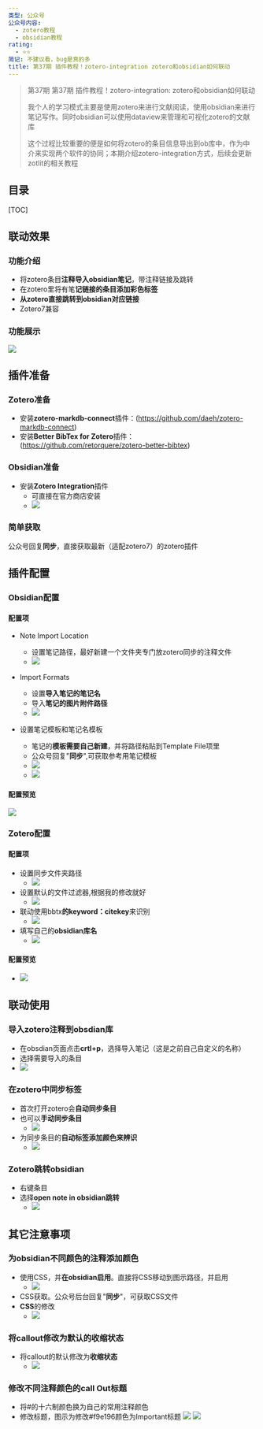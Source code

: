 ```yaml
---
类型: 公众号
公众号内容:
  - zotero教程
  - obsidian教程
rating:
  - ⭐⭐
简记: 不建议看，bug是真的多
title: 第37期 插件教程！zotero-integration zotero和obsidian如何联动
---
```


>第37期 第37期 插件教程！zotero-integration: zotero和obsidian如何联动
>
>我个人的学习模式主要是使用zotero来进行文献阅读，使用obsidian来进行笔记写作。同时obsidian可以使用dataview来管理和可视化zotero的文献库
>
>这个过程比较重要的便是如何将zotero的条目信息导出到ob库中，作为中介来实现两个软件的协同；本期介绍zotero-integration方式，后续会更新zotlit的相关教程

## 目录

[TOC]

## 联动效果

### 功能介绍

- 将zotero条目**注释导入obsidian笔记**，带注释链接及跳转
- 在zotero里将有笔**记链接的条目添加彩色标签**
- **从zotero直接跳转到obsidian对应链接**
- Zotero7兼容

### 功能展示

![](https://pic-go-42.oss-cn-guangzhou.aliyuncs.com/img/GIF%202023-12-14%2018-35-39.gif)

## 插件准备

### Zotero准备

- 安装**zotero-markdb-connect**插件：(https://github.com/daeh/zotero-markdb-connect)
- 安装**Better BibTex for Zotero**插件：(https://github.com/retorquere/zotero-better-bibtex)

### Obsidian准备

- 安装**Zotero Integration**插件
	- 可直接在官方商店安装
	- ![](https://pic-go-42.oss-cn-guangzhou.aliyuncs.com/img/20231214191740.png)

### 简单获取

公众号回复**同步**，直接获取最新（适配zotero7）的zotero插件

## 插件配置

### Obsidian配置

#### 配置项

- Note Import Location
	- 设置笔记路径，最好新建一个文件夹专门放zotero同步的注释文件
	- ![](https://pic-go-42.oss-cn-guangzhou.aliyuncs.com/img/20231214184818.png)

- Import Formats
	- 设置**导入笔记的笔记名**
	- 导入**笔记的图片附件路径**
	- ![](https://pic-go-42.oss-cn-guangzhou.aliyuncs.com/img/20231214184726.png)
- 设置笔记模板和笔记名模板
	- 笔记的**模板需要自己新建**，并将路径粘贴到Template File项里
	- 公众号回复"**同步**",可获取参考用笔记模板
	- ![](https://pic-go-42.oss-cn-guangzhou.aliyuncs.com/img/20231214185159.png)
	- ![](https://pic-go-42.oss-cn-guangzhou.aliyuncs.com/img/20231214184918.png)

#### 配置预览

![](https://pic-go-42.oss-cn-guangzhou.aliyuncs.com/img/20231214184546.png)

### Zotero配置

#### 配置项

- 设置同步文件夹路径
	- ![](https://pic-go-42.oss-cn-guangzhou.aliyuncs.com/img/20231214185648.png)
- 设置默认的文件过滤器,根据我的修改就好
	- ![](https://pic-go-42.oss-cn-guangzhou.aliyuncs.com/img/20231214185721.png)
- 联动使用bbtx**的keyword：citekey**来识别
	- ![](https://pic-go-42.oss-cn-guangzhou.aliyuncs.com/img/20231214185731.png)
- 填写自己的**obsidian库名**
	- ![](https://pic-go-42.oss-cn-guangzhou.aliyuncs.com/img/20231214185922.png)

#### 配置预览

- ![](https://pic-go-42.oss-cn-guangzhou.aliyuncs.com/img/20231214185527.png)

## 联动使用

### 导入zotero注释到obsdian库

- 在obsdian页面点击**crtl+p**，选择导入笔记（这是之前自己自定义的名称）
- 选择需要导入的条目
- ![](https://pic-go-42.oss-cn-guangzhou.aliyuncs.com/img/20231214190133.png)

### 在zotero中同步标签

- 首次打开zotero会**自动同步条目**
- 也可以**手动同步条目**
	- ![](https://pic-go-42.oss-cn-guangzhou.aliyuncs.com/img/20231214190401.png)
- 为同步条目的**自动标签添加颜色来辨识**
	- ![](https://pic-go-42.oss-cn-guangzhou.aliyuncs.com/img/20231214190317.png)

### Zotero跳转obsidian

- 右键条目
- 选择**open note in obsidian跳转**
	- ![](https://pic-go-42.oss-cn-guangzhou.aliyuncs.com/img/20231214190540.png)

## 其它注意事项

### 为obsidian不同颜色的注释添加颜色

- 使用CSS，并**在obsidian启用**。直接将CSS移动到图示路径，并启用
	- ![](https://pic-go-42.oss-cn-guangzhou.aliyuncs.com/img/20231214191023.png)
- CSS获取。公众号后台回复"**同步**"，可获取CSS文件
- **CSS**的修改
	- ![](https://pic-go-42.oss-cn-guangzhou.aliyuncs.com/img/20231214190821.png)

### 将callout修改为默认的收缩状态

- 将callout的默认修改为**收缩状态**
	- ![](https://pic-go-42.oss-cn-guangzhou.aliyuncs.com/img/20231214191216.png)

### 修改不同注释颜色的call Out标题

- 将#的十六制颜色换为自己的常用注释颜色
- 修改标题，图示为修改#f9e196颜色为Important标题
![](https://pic-go-42.oss-cn-guangzhou.aliyuncs.com/img/20231214191333.png)
![](https://pic-go-42.oss-cn-guangzhou.aliyuncs.com/img/20231214191412.png)